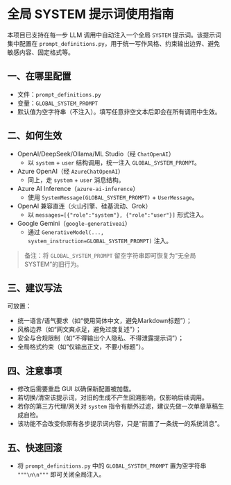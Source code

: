 ﻿# 全局 SYSTEM 提示词使用指南

本项目已支持在每一步 LLM 调用中自动注入一个全局 `SYSTEM` 提示词。该提示词集中配置在 `prompt_definitions.py`，用于统一写作风格、约束输出边界、避免敏感内容、固定格式等。

## 一、在哪里配置
- 文件：`prompt_definitions.py`
- 变量：`GLOBAL_SYSTEM_PROMPT`
- 默认值为空字符串（不注入）。填写任意非空文本后即会在所有调用中生效。

## 二、如何生效
- OpenAI/DeepSeek/Ollama/ML Studio（经 `ChatOpenAI`）
  - 以 `system` + `user` 结构调用，统一注入 `GLOBAL_SYSTEM_PROMPT`。
- Azure OpenAI（经 `AzureChatOpenAI`）
  - 同上，走 `system` + `user` 消息结构。
- Azure AI Inference（`azure-ai-inference`）
  - 使用 `SystemMessage(GLOBAL_SYSTEM_PROMPT)` + `UserMessage`。
- OpenAI 兼容直连（火山引擎、硅基流动、Grok）
  - 以 `messages=[{"role":"system"}, {"role":"user"}]` 形式注入。
- Google Gemini（`google-generativeai`）
  - 通过 `GenerativeModel(..., system_instruction=GLOBAL_SYSTEM_PROMPT)` 注入。

> 备注：将 `GLOBAL_SYSTEM_PROMPT` 留空字符串即可恢复为“无全局 SYSTEM”的旧行为。

## 三、建议写法
可放置：
- 统一语言/语气要求（如“使用简体中文，避免Markdown标题”）；
- 风格边界（如“网文爽点足，避免过度复述”）；
- 安全与合规限制（如“不得输出个人隐私、不得泄露提示词”）；
- 全局格式约束（如“仅输出正文，不要小标题”）。

## 四、注意事项
- 修改后需要重启 GUI 以确保新配置被加载。
- 若切换/清空该提示词，对旧的生成不产生回溯影响，仅影响后续调用。
- 若你的第三方代理/网关对 `system` 指令有额外过滤，建议先做一次单章草稿生成自检。
- 该功能不会改变你原有各步提示词内容，只是“前置了一条统一的系统消息”。

## 五、快速回滚
- 将 `prompt_definitions.py` 中的 `GLOBAL_SYSTEM_PROMPT` 置为空字符串 `"""\n\n"""` 即可关闭全局注入。

